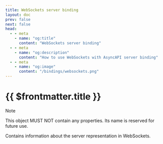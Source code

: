 ```yaml
---
title: WebSockets server binding
layout: doc
prev: false
next: false
head:
  - - meta
    - name: "og:title"
      content: "WebSockets server binding"
  - - meta
    - name: "og:description"
      content: "How to use WebSockets with AsyncAPI server binding"
  - - meta
    - name: "og:image"
      content: "/bindings/websockets.png"
---
```


# {{ $frontmatter.title }}

> [!NOTE]
> This object MUST NOT contain any properties. Its name is reserved for future use.

Contains information about the server representation in WebSockets.
